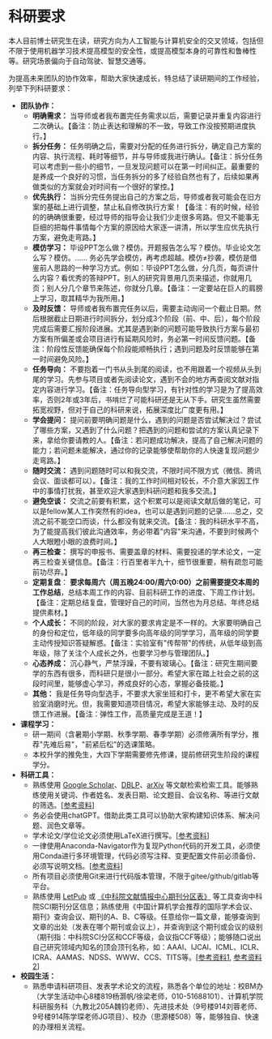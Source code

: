 

# 科研要求

本人目前博士研究生在读，研究方向为人工智能与计算机安全的交叉领域，包括但不限于使用机器学习技术提高模型的安全性，或提高模型本身的可靠性和鲁棒性等。研究场景偏向于自动驾驶、智慧交通等。

为提高未来团队的协作效率，帮助大家快速成长，特总结了读研期间的工作经验，列举下列科研要求：

- **团队协作：**
  - **明确需求：** 当导师或者我布置完任务需求以后，需要记录并重复内容进行二次确认。【备注：防止表达和理解的不一致，导致工作没按预期进度执行。】
  - **拆分任务：** 任务明确之后，需要对分配的任务进行拆分，确定自己方案的内容、执行流程、耗时等细节，并与导师或我进行确认。【备注：拆分任务可以考虑到一些小的细节，一旦发现问题可以在第一时间纠正。最重要的是养成一个良好的习惯，当任务拆分的多了经验自然也有了，后续如果再做类似的方案就会对时间有一个很好的掌控。】
  - **优先执行：** 当拆分完任务提出自己的方案之后，导师或者我可能会在旧方案的基础上进行调整，禁止私自修改执行方案！【备注：有的时候，经验的的确确很重要，经过导师的指导会让我们少走很多弯路。但又不能事无巨细的把每件事情每个方案的原因给大家逐一讲清，所以学生应优先执行方案，避免走弯路。】
  - **模仿学习：** 毕设PPT怎么做？模仿。开题报告怎么写？模仿。毕业论文怎么写？模仿。…… 务必先学会模仿，再考虑超越。模仿≠抄袭，模仿是借鉴前人思路的一种学习方式。例如：毕设PPT怎么做，分几页，每页讲什么内容？看优秀的答辩PPT。别人的研究背景用几页来描述，你就用几页；别人分几个章节来陈述，你就分几章。【备注：一定要站在巨人的肩膀上学习，取其精华为我所用。】
  - **及时反馈：** 导师或者我布置完任务以后，需要主动询问一个截止日期。然后根据截止日期进行时间拆分，划分成3个阶段（前、中、后），每个阶段完成后需要汇报阶段进展。尤其是遇到新的问题可能导致执行方案与最初方案有所偏差或会项目进行有延期风险时，务必第一时间反馈问题。【备注：阶段性反馈能确保每个阶段能顺畅执行；遇到问题及时反馈能够在第一时间避免风险。】
  - **任务导向：** 不要抱着一门书从头到尾的阅读，也不用跟着一个视频从头到尾的学习。先参与项目或者先阅读论文，遇到不会的地方再查阅文献对指定内容进行学习。【备注：任务导向型学习，有针对性的学习是为了提高效率，否则2年或3年后，书啃烂了可能科研还是无从下手。研究生虽然需要拓宽视野，但对于自己的科研来说，拓展深度比广度更有用。】
  - **学会提问：** 提问前要明确问题是什么，遇到的问题是否尝试解决过？尝试了哪些方案，又遇到了什么问题？把遇到的问题和尝试的方案认真记录下来，拿给你要请教的人。【备注：若问题成功解决，提高了自己解决问题的能力；若问题未能解决，通过你的记录能够使帮助你的人快速复现问题少走弯路。】
  - **随时交流：** 遇到问题随时可以和我交流，不限时间不限方式（微信、腾讯会议、面谈都可以）。【备注：我的工作时间相对较长，不介意大家因工作中的事情打扰我，甚至欢迎大家遇到科研问题和我多交流。】
  - **避免空谈：** 交流之前要有积累，这个积累可以是阅读文献后做的笔记，可以是fellow某人工作突然有的idea，也可以是遇到问题的记录……总之，交流之前不能空口而谈，什么都没有就来交流。【备注：我的科研水平不高，为了能提高我们彼此沟通效率，务必带着"内容"来沟通，不要到时候两个人大眼瞪小眼的浪费时间。】
  - **再三检查：** 撰写的申报书、需要盖章的材料、需要投递的学术论文，一定再三检查关键信息。【备注：行百里者半九十，细节很重要，稍有疏忽可能前功尽弃。】
  - **定期复盘**： **要求每周六（周五晚24:00/周六0:00）之前需要提交本周的工作总结**，总结本周工作的内容、目前科研工作的进度、下周工作计划。【备注：定期总结复盘，管理好自己的时间，当然也为月总结、年终总结提供素材。】
  - **个人成长：** 不同的阶段，对大家的要求肯定是不一样的。大家要明确自己的身份和定位，低年级的同学要多向高年级的同学学习，高年级的同学要主动传授知识答疑解惑。【备注：实验室有"传帮带"的传统，从低年级到高年级，除了关注个人成长之外，也要学习参与管理团队。】
  - **心态养成：** 沉心静气，严禁浮躁，不要有玻璃心。【备注：研究生期间要学的东西有很多，而科研只是很小一部分。希望大家在踏上社会之前的这段时间里，能够虚心学习，养成良好的心态，掌握必备技能。】
  - **其他：** 我是任务导向型选手，不要求大家坐班和打卡，更不希望大家在实验室消磨时光。但，我需要知道项目情况，希望大家能够主动、及时的反馈工作进展。【备注：弹性工作，高质量完成是王道！】
- **课程学习：** 
  - 研一期间（含暑期小学期、秋季学期、春季学期）必须修满所有学分，推荐"先难后易"，"前紧后松"的选课策略。
  - 本校升学的推免生，大四下学期需要修先修课，提前修研究生阶段的课程学分。
- **科研工具：**
  - 熟练使用 [Google Scholar](https://scholar.google.com/)、[DBLP](https://dblp.org/)、[arXiv](https://arxiv.org/) 等文献检索检索工具。能够熟练使用关键词、作者姓名、发表日期、论文题目、会议名称、等进行文献的筛选。[[参考资料](https://www.bilibili.com/video/BV1Rj411u7kw)]
  - 务必会使用chatGPT。借助此类工具可以协助大家构建知识体系、解决问题、润色文章等。
  - 学术论文/学位论文必须使用LaTeX进行撰写。[[参考资料](https://blog.csdn.net/m0_38068876/category_10779337.html)]
  - 一律使用Anaconda-Navigator作为复现Python代码的开发工具，必须使用Conda进行多环境管理，代码必须写注释、变更配置文件前必须备份、必须写说明文档。[[参考资料](https://blog.csdn.net/m0_38068876/article/details/128364154)]
  - 所有项目必须使用Git来进行代码版本管理，不限于gitee/github/gitlab等平台。
  - 熟练使用 [LetPub](https://letpub.com.cn/) 或 [《中科院文献情报中心期刊分区表》](http://www.fenqubiao.com/Default.aspx) 等工具查询中科院SCI期刊分区信息；熟练使用《中国计算机学会推荐的国际学术会议、期刊》查询会议、期刊的A、B、C等级。任意给你一篇文章，能够查询到文章的出处（发表在哪个期刊或会议上），并查询到这个期刊或会议的级别（期刊指：中科院SCI分区和CCF等级，会议指CCF等级）；能够随口说出自己研究领域内知名的顶会顶刊名称，如：AAAI、IJCAI、ICML、ICLR、ICRA、AAMAS、NDSS、WWW、CCS、TITS等。[[参考资料1](https://blog.csdn.net/m0_38068876/article/details/130719121),  [参考资料2](https://blog.csdn.net/m0_38068876/category_11820954.html)]
- **校园生活：**
  - 熟悉申请科研项目、发表学术论文的流程，熟悉各个单位的地址：校BM办（大学生活动中心8楼819杨灏帆/徐梁老师，010-51688101）、计算机学院科研服务科（九教北205A魏钧老师）、先进技术处（9号楼914刘蓉老师、9号楼914陈学琛老师JG项目）、校办（思源楼508）等，能够独自、快速的办理相关流程。
